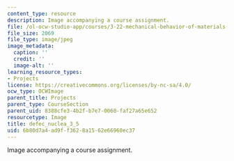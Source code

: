 ```yaml
---
content_type: resource
description: Image accompanying a course assignment.
file: /ol-ocw-studio-app/courses/3-22-mechanical-behavior-of-materials-spring-2008/6b80d7a4ad9ff3628a1562e66960ec37_defec_nuclea_3_5.jpg
file_size: 2069
file_type: image/jpeg
image_metadata:
  caption: ''
  credit: ''
  image-alt: ''
learning_resource_types:
- Projects
license: https://creativecommons.org/licenses/by-nc-sa/4.0/
ocw_type: OCWImage
parent_title: Projects
parent_type: CourseSection
parent_uid: 8388cfe3-4b2f-b7e7-0060-faf27a65e652
resourcetype: Image
title: defec_nuclea_3_5
uid: 6b80d7a4-ad9f-f362-8a15-62e66960ec37
---
```

Image accompanying a course assignment.